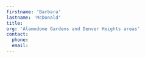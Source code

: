 ```yaml
---
firstname: 'Barbara'
lastname: 'McDonald'
title:
org: 'Alamodome Gardens and Denver Heights areas'
contact:
  phone:
  email:
---
```

